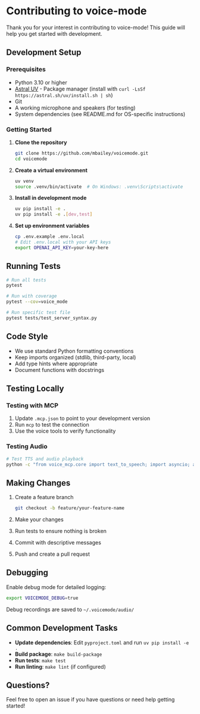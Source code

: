 # Contributing to voice-mode

Thank you for your interest in contributing to voice-mode! This guide will help you get started with development.

## Development Setup

### Prerequisites

- Python 3.10 or higher
- [Astral UV](https://github.com/astral-sh/uv) - Package manager (install with `curl -LsSf https://astral.sh/uv/install.sh | sh`)
- Git
- A working microphone and speakers (for testing)
- System dependencies (see README.md for OS-specific instructions)

### Getting Started

1. **Clone the repository**
   ```bash
   git clone https://github.com/mbailey/voicemode.git
   cd voicemode
   ```

2. **Create a virtual environment**
   ```bash
   uv venv
   source .venv/bin/activate  # On Windows: .venv\Scripts\activate
   ```

3. **Install in development mode**
   ```bash
   uv pip install -e .
   uv pip install -e .[dev,test]
   ```

4. **Set up environment variables**
   ```bash
   cp .env.example .env.local
   # Edit .env.local with your API keys
   export OPENAI_API_KEY=your-key-here
   ```

## Running Tests

```bash
# Run all tests
pytest

# Run with coverage
pytest --cov=voice_mode

# Run specific test file
pytest tests/test_server_syntax.py
```

## Code Style

- We use standard Python formatting conventions
- Keep imports organized (stdlib, third-party, local)
- Add type hints where appropriate
- Document functions with docstrings

## Testing Locally

### Testing with MCP

1. Update `.mcp.json` to point to your development version
2. Run `mcp` to test the connection
3. Use the voice tools to verify functionality

### Testing Audio

```bash
# Test TTS and audio playback
python -c "from voice_mcp.core import text_to_speech; import asyncio; asyncio.run(text_to_speech(...))"
```

## Making Changes

1. Create a feature branch
   ```bash
   git checkout -b feature/your-feature-name
   ```

2. Make your changes
3. Run tests to ensure nothing is broken
4. Commit with descriptive messages
5. Push and create a pull request

## Debugging

Enable debug mode for detailed logging:
```bash
export VOICEMODE_DEBUG=true
```

Debug recordings are saved to `~/.voicemode/audio/`

## Common Development Tasks

- **Update dependencies**: Edit `pyproject.toml` and run `uv pip install -e .`
- **Build package**: `make build-package`
- **Run tests**: `make test`
- **Run linting**: `make lint` (if configured)

## Questions?

Feel free to open an issue if you have questions or need help getting started!